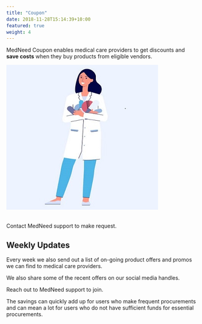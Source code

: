 ```yaml
---
title: "Coupon"
date: 2018-11-28T15:14:39+10:00
featured: true
weight: 4
---
```


MedNeed Coupon enables medical care providers to get discounts and **save costs** when they buy products from eligible vendors.

![Coupon lady](/images/illustrations/pharm-lady.jpg)

<br>
Contact MedNeed support to make request.


## Weekly Updates
Every week we also send out a list of on-going product offers and promos we can find to medical care providers. 

We also share some of the recent offers on our social media handles.

Reach out to MedNeed support to join.

The savings can quickly add up for users who make frequent procurements and can mean a lot for users who do not have sufficient funds for essential procurements.


